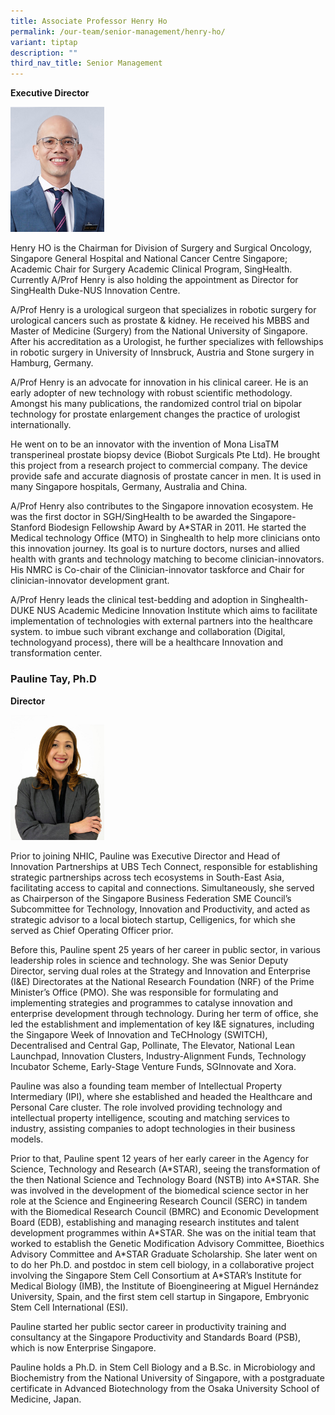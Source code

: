 ```yaml
---
title: Associate Professor Henry Ho
permalink: /our-team/senior-management/henry-ho/
variant: tiptap
description: ""
third_nav_title: Senior Management
---
```

<p><strong>Executive Director</strong></p><p></p><div class="isomer-image-wrapper"><img style="width:150px" height="auto" width="100%" src="/images/About/Our%20Team/Senior%20Management/henryho.jpg"></div><p>Henry HO is the Chairman for Division of Surgery and Surgical Oncology, Singapore General Hospital and National Cancer Centre Singapore; Academic Chair for Surgery Academic Clinical Program, SingHealth. Currently A/Prof Henry is also holding the appointment as Director for SingHealth Duke-NUS Innovation Centre.</p><p>A/Prof Henry is a urological surgeon that specializes in robotic surgery for urological cancers such as prostate &amp; kidney. He received his MBBS and Master of Medicine (Surgery) from the National University of Singapore. After his accreditation as a Urologist, he further specializes with fellowships in robotic surgery in University of Innsbruck, Austria and Stone surgery in Hamburg, Germany.</p><p>A/Prof Henry is an advocate for innovation in his clinical career. He is an early adopter of new technology with robust scientific methodology. Amongst his many publications, the randomized control trial on bipolar technology for prostate enlargement changes the practice of urologist internationally.</p><p>He went on to be an innovator with the invention of Mona LisaTM transperineal prostate biopsy device (Biobot Surgicals Pte Ltd). He brought this project from a research project to commercial company. The device provide safe and accurate diagnosis of prostate cancer in men. It is used in many Singapore hospitals, Germany, Australia and China.</p><p>A/Prof Henry also contributes to the Singapore innovation ecosystem. He was the first doctor in SGH/SingHealth to be awarded the Singapore-Stanford Biodesign Fellowship Award by A*STAR in 2011. He started the Medical technology Office (MTO) in Singhealth to help more clinicians onto this innovation journey. Its goal is to nurture doctors, nurses and allied health with grants and technology matching to become clinician-innovators. His NMRC is Co-chair of the Clinician-innovator taskforce and Chair for clinician-innovator development grant.</p><p>A/Prof Henry leads the clinical test-bedding and adoption in Singhealth-DUKE NUS Academic Medicine Innovation Institute which aims to facilitate implementation of technologies with external partners into the healthcare system. to imbue such vibrant exchange and collaboration (Digital, technologyand process), there will be a healthcare Innovation and transformation center.</p><h3><strong>Pauline Tay, Ph.D</strong></h3><p><strong>Director</strong></p><div class="isomer-image-wrapper"><img style="width:150px" height="auto" width="100%" src="/images/About/Our%20Team/Senior%20Management/paulinetay.jpg"></div><p>Prior to joining NHIC, Pauline was Executive Director and Head of Innovation Partnerships at UBS Tech Connect, responsible for establishing strategic partnerships across tech ecosystems in South-East Asia, facilitating access to capital and connections. Simultaneously, she served as Chairperson of the Singapore Business Federation SME Council’s Subcommittee for Technology, Innovation and Productivity, and acted as strategic advisor to a local biotech startup, Celligenics, for which she served as Chief Operating Officer prior.</p><p>Before this, Pauline spent 25 years of her career in public sector, in various leadership roles in science and technology. She was Senior Deputy Director, serving dual roles at the Strategy and Innovation and Enterprise (I&amp;E) Directorates at the National Research Foundation (NRF) of the Prime Minister’s Office (PMO). She was responsible for formulating and implementing strategies and programmes to catalyse innovation and enterprise development through technology. During her term of office, she led the establishment and implementation of key I&amp;E signatures, including the Singapore Week of Innovation and TeCHnology (SWITCH), Decentralised and Central Gap, Pollinate, The Elevator, National Lean Launchpad, Innovation Clusters, Industry-Alignment Funds, Technology Incubator Scheme, Early-Stage Venture Funds, SGInnovate and Xora.</p><p>Pauline was also a founding team member of Intellectual Property Intermediary (IPI), where she established and headed the Healthcare and Personal Care cluster. The role involved providing technology and intellectual property intelligence, scouting and matching services to industry, assisting companies to adopt technologies in their business models.</p><p>Prior to that, Pauline spent 12 years of her early career in the Agency for Science, Technology and Research (A*STAR), seeing the transformation of the then National Science and Technology Board (NSTB) into A*STAR. She was involved in the development of the biomedical science sector in her role at the Science and Engineering Research Council (SERC) in tandem with the Biomedical Research Council (BMRC) and Economic Development Board (EDB), establishing and managing research institutes and talent development programmes within A*STAR. She was on the initial team that worked to establish the Genetic Modification Advisory Committee, Bioethics Advisory Committee and A*STAR Graduate Scholarship. She later went on to do her Ph.D. and postdoc in stem cell biology, in a collaborative project involving the Singapore Stem Cell Consortium at A*STAR’s Institute for Medical Biology (IMB), the Institute of Bioengineering at Miguel Hernández University, Spain, and the first stem cell startup in Singapore, Embryonic Stem Cell International (ESI).</p><p>Pauline started her public sector career in productivity training and consultancy at the Singapore Productivity and Standards Board (PSB), which is now Enterprise Singapore.</p><p>Pauline holds a Ph.D. in Stem Cell Biology and a B.Sc. in Microbiology and Biochemistry from the National University of Singapore, with a postgraduate certificate in Advanced Biotechnology from the Osaka University School of Medicine, Japan.</p>